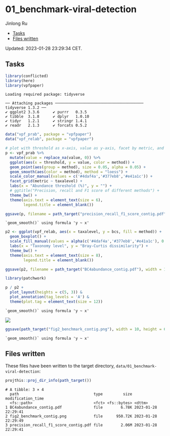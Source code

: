 01_benchmark-viral-detection
================
Jinlong Ru

- <a href="#tasks" id="toc-tasks">Tasks</a>
- <a href="#files-written" id="toc-files-written">Files written</a>

Updated: 2023-01-28 23:29:34 CET.

## Tasks

``` r
library(conflicted)
library(here)
library(vpfpaper)
```

    Loading required package: tidyverse

    ── Attaching packages ─────────────────────────────────────── tidyverse 1.3.2 ──
    ✔ ggplot2 3.3.6      ✔ purrr   0.3.5 
    ✔ tibble  3.1.8      ✔ dplyr   1.0.10
    ✔ tidyr   1.2.1      ✔ stringr 1.4.1 
    ✔ readr   2.1.3      ✔ forcats 0.5.2 

``` r
data("vpf_prab", package = "vpfpaper")
data("vpf_relab", package = "vpfpaper")
```

``` r
# plot with threshold as x-axis, value as y-axis, facet by metric, and fill by method
p <- vpf_prab %>%
  mutate(value = replace_na(value, 0)) %>%
  ggplot(aes(x = threshold, y = value, color = method)) +
  geom_point(aes(group = method), size = 0.05, alpha = 0.05) +
  geom_smooth(aes(color = method), method = "loess") +
  scale_color_manual(values = c('#4daf4a','#377eb8','#e41a1c')) +
  facet_grid(metric ~ taxalevel) +
  labs(x = "Abundance threshold (%)", y = "") +
  # ggtitle("Precision, recall and F1 score of different methods") +
  theme_bw() +
  theme(axis.text = element_text(size = 6),
        legend.title = element_blank())

ggsave(p, filename = path_target("precision_recall_f1_score_contig.pdf"), width = 10, height = 3.8)
```

    `geom_smooth()` using formula 'y ~ x'

``` r
p2 <- ggplot(vpf_relab, aes(x = taxalevel, y = bcs, fill = method)) +
  geom_boxplot() +
  scale_fill_manual(values = alpha(c('#4daf4a','#377eb8','#e41a1c'), 0.6)) +
  labs(x = "Taxonomy level", y = "Bray-Curtis dissimilarity") +
  theme_bw() +
  theme(axis.text = element_text(size = 8),
        legend.title = element_blank())

ggsave(p2, filename = path_target("BC4abundance_contig.pdf"), width = 10, height = 2.3)
```

``` r
library(patchwork)

p / p2 +
  plot_layout(heights = c(5, 3)) &
  plot_annotation(tag_levels = 'A') & 
  theme(plot.tag = element_text(size = 12))
```

    `geom_smooth()` using formula 'y ~ x'

![](01_benchmark-viral-detection_files/figure-gfm/Combine%20plot-1.png)

``` r
ggsave(path_target("fig2_benchmark_contig.png"), width = 10, height = 6, dpi = 300)
```

    `geom_smooth()` using formula 'y ~ x'

## Files written

These files have been written to the target directory,
`data/01_benchmark-viral-detection`:

``` r
projthis::proj_dir_info(path_target())
```

    # A tibble: 3 × 4
      path                                 type         size modification_time  
      <fs::path>                           <fct> <fs::bytes> <dttm>             
    1 BC4abundance_contig.pdf              file        6.78K 2023-01-28 22:29:41
    2 fig2_benchmark_contig.png            file      950.72K 2023-01-28 22:29:49
    3 precision_recall_f1_score_contig.pdf file        2.06M 2023-01-28 22:29:41
